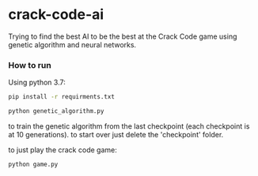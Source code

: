 # crack-code-ai
Trying to find the best AI to be the best at the Crack Code game using genetic algorithm and neural networks.

### How to run
Using python 3.7:
```bash
pip install -r requirments.txt
```

```bash
python genetic_algorithm.py
```
to train the genetic algorithm from the last checkpoint (each checkpoint is at 10 generations).
to start over just delete the 'checkpoint' folder.

to just play the crack code game:
```bash
python game.py
```
